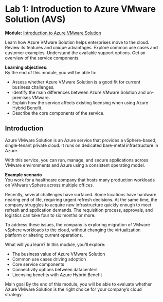 # Lab 1: Introduction to Azure VMware Solution (AVS)

**Module:** [Introduction to Azure VMware Solution](https://learn.microsoft.com/en-us/training/modules/intro-azure-vmware-solution/)

Learn how Azure VMware Solution helps enterprises move to the cloud. Review its features and unique advantages. Explore common use cases and customer examples. Understand the available support options. Get an overview of the service components.

**Learning objectives:**  
By the end of this module, you will be able to:

* Assess whether Azure VMware Solution is a good fit for current business challenges.
* Identify the main differences between Azure VMware Solution and on-premises VMware.
* Explain how the service affects existing licensing when using Azure Hybrid Benefit.
* Describe the core components of the service.

## Introduction

Azure VMware Solution is an Azure service that provides a vSphere-based, single-tenant private cloud. It runs on dedicated bare-metal infrastructure in Azure.

With this service, you can run, manage, and secure applications across VMware environments and Azure using a consistent operating model.

**Example scenario**  
You work for a healthcare company that hosts many production workloads on VMware vSphere across multiple offices.

Recently, several challenges have surfaced. Some locations have hardware nearing end of life, requiring urgent refresh decisions. At the same time, the company struggles to acquire new infrastructure quickly enough to meet refresh and application demands. The requisition process, approvals, and logistics can take four to six months or more.

To address these issues, the company is exploring migration of VMware vSphere workloads to the cloud, without changing the virtualization platform or altering current operations.

What will you learn?
In this module, you’ll explore:

* The business value of Azure VMware Solution
* Common use cases driving adoption
* Core service components
* Connectivity options between datacenters
* Licensing benefits with Azure Hybrid Benefit

Main goal
By the end of this module, you will be able to evaluate whether Azure VMware Solution is the right choice for your company’s cloud strategy.
